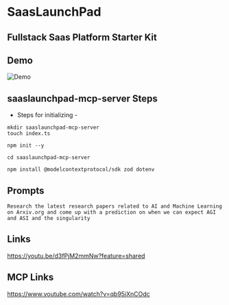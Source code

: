 # SaasLaunchPad

## Fullstack Saas Platform Starter Kit
## Demo

![Demo](https://github.com/offsideAI/SaasLaunchPad/blob/main/screenshots/saas_launch_pad_demo_2.gif?raw=true)


## saaslaunchpad-mcp-server Steps

* Steps for initializing - 

```
mkdir saaslaunchpad-mcp-server
touch index.ts
```

```
npm init --y
```



```
cd saaslaunchpad-mcp-server

npm install @modelcontextprotocol/sdk zod dotenv
```

## Prompts

```
Research the latest research papers related to AI and Machine Learning on Arxiv.org and come up with a prediction on when we can expect AGI and ASI and the singularity
```

## Links

https://youtu.be/d3fPjM2mmNw?feature=shared



## MCP Links

https://www.youtube.com/watch?v=qb95jXnCOdc

